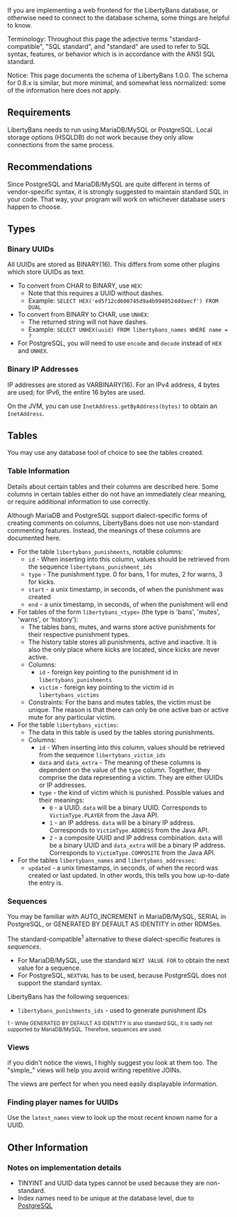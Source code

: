 If you are implementing a web frontend for the LibertyBans database, or otherwise need to connect to the database schema, some things are helpful to know.

Terminology: Throughout this page the adjective terms "standard-compatible", "SQL standard", and "standard" are used to refer to SQL syntax, features, or behavior which is in accordance with the ANSI SQL standard.

Notice: This page documents the schema of LibertyBans 1.0.0. The schema for 0.8.x is similar, but more minimal, and somewhat less normalized: some of the information here does not apply.

## Requirements

LibertyBans needs to run using MariaDB/MySQL or PostgreSQL. Local storage options (HSQLDB) do not work because they only allow connections from the same process.

## Recommendations

Since PostgreSQL and MariaDB/MySQL are quite different in terms of vendor-specific syntax, it is strongly suggested to maintain standard SQL in your code. That way, your program will work on whichever database users happen to choose.

## Types

### Binary UUIDs

All UUIDs are stored as BINARY(16). This differs from some other plugins which store UUIDs as text.

* To convert from CHAR to BINARY, use `HEX`:
  * Note that this requires a UUID without dashes.
  * Example: `SELECT HEX('ed5f12cd600745d9a4b9940524ddaecf') FROM DUAL`
* To convert from BINARY to CHAR, use `UNHEX`:
  * The returned string will not have dashes.
  * Example: `SELECT UNHEX(uuid) FROM libertybans_names WHERE name = ?`
* For PostgreSQL, you will need to use `encode` and `decode` instead of `HEX` and `UNHEX`.

### Binary IP Addresses

IP addresses are stored as VARBINARY(16). For an IPv4 address, 4 bytes are used; for IPv6, the entire 16 bytes are used.

On the JVM, you can use `InetAddress.getByAddress(bytes)` to obtain an `InetAddress`.

## Tables

You may use any database tool of choice to see the tables created.

### Table Information

Details about certain tables and their columns are described here. Some columns in certain tables either do not have an immediately clear meaning, or require additional information to use correctly.

Although MariaDB and PostgreSQL support dialect-specific forms of creating comments on columns, LibertyBans does not use non-standard commenting features. Instead, the meanings of these columns are documented here.

* For the table `libertybans_punishments`, notable columns:
  * `id` - When inserting into this column, values should be retrieved from the sequence `libertybans_punishment_ids`
  * `type` - The punishment type. 0 for bans, 1 for mutes, 2 for warns, 3 for kicks.
  * `start` - a unix timestamp, in seconds, of when the punishment was created
  * `end` - a unix timestamp, in seconds, of when the punishment will end
* For tables of the form `libertybans_<type>` (the type is 'bans', 'mutes', 'warns', or 'history'):
  * The tables bans, mutes, and warns store active punishments for their respective punishment types.
  * The history table stores all punishments, active and inactive. It is also the only place where kicks are located, since kicks are never active.
  * Columns:
    * `id` - foreign key pointing to the punishment id in `libertybans_punishments`
    * `victim` - foreign key pointing to the victim id in `libertybans_victims`
  * Constraints: For the bans and mutes tables, the victim must be unique. The reason is that there can only be one active ban or active mute for any particular victim.
* For the table `libertybans_victims`:
  * The data in this table is used by the tables storing punishments.
  * Columns:
    * `id` - When inserting into this column, values should be retrieved from the sequence `libertybans_victim_ids`
    * `data` and `data_extra` - The meaning of these columns is dependent on the value of the `type` column. Together, they comprise the data representing a victim. They are either UUIDs or IP addresses.
    * `type` - the kind of victim which is punished. Possible values and their meanings:
      * `0` - a UUID. `data` will be a binary UUID. Corresponds to `VictimType.PLAYER` from the Java API.
      * `1` - an IP address. `data` will be a binary IP address. Corresponds to `VictimType.ADDRESS` from the Java API.
      * `2` - a composite UUID and IP address combination. `data` will be a binary UUID and `data_extra` will be a binary IP address. Corresponds to `VictimType.COMPOSITE` from the Java API.
* For the tables `libertybans_names` and `libertybans_addresses`:
  * `updated` - a unix timestamps, in seconds, of when the record was created or last updated. In other words, this tells you how up-to-date the entry is.

### Sequences

You may be familiar with AUTO_INCREMENT in MariaDB/MySQL, SERIAL in PostgreSQL, or GENERATED BY DEFAULT AS IDENTITY in other RDMSes.

The standard-compatible<sup>1</sup> alternative to these dialect-specific features is *sequences*.

* For MariaDB/MySQL, use the standard `NEXT VALUE FOR` to obtain the next value for a sequence.
* For PostgreSQL, `NEXTVAL` has to be used, because PostgreSQL does not support the standard syntax.

LibertyBans has the following sequences:
* `libertybans_punishments_ids` - used to generate punishment IDs

<sub>1 - While GENERATED BY DEFAULT AS IDENTITY is also standard SQL, it is sadly not supported by MariaDB/MySQL. Therefore, sequences are used.

### Views

if you didn't notice the views, I highly suggest you look at them too. The "simple_" views will help you avoid writing repetitive JOINs.

The views are perfect for when you need easily displayable information.

### Finding player names for UUIDs

Use the `latest_names` view to look up the most recent known name for a UUID.

## Other Information

### Notes on implementation details

* TINYINT and UUID data types cannot be used because they are non-standard.
* Index names need to be unique at the database level, due to [PostgreSQL](https://stackoverflow.com/questions/27306539/at-what-level-do-postgres-index-names-need-to-be-unique)
